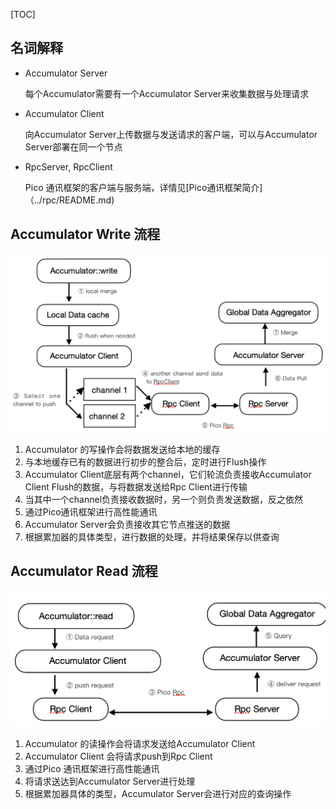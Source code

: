 [TOC]

## 名词解释

* Accumulator Server

    每个Accumulator需要有一个Accumulator Server来收集数据与处理请求

* Accumulator Client

    向Accumulator Server上传数据与发送请求的客户端，可以与Accumulator Server部署在同一个节点

* RpcServer, RpcClient

    Pico 通讯框架的客户端与服务端，详情见[Pico通讯框架简介]（../rpc/README.md)

## Accumulator Write 流程 

![](img/Acwrite.png)

1. Accumulator 的写操作会将数据发送给本地的缓存
2. 与本地缓存已有的数据进行初步的整合后，定时进行Flush操作
3. Accumulator Client底层有两个channel，它们轮流负责接收Accumulator Client Flush的数据，与将数据发送给Rpc Client进行传输
4. 当其中一个channel负责接收数据时，另一个则负责发送数据，反之依然
5. 通过Pico通讯框架进行高性能通讯
6. Accumulator Server会负责接收其它节点推送的数据
7. 根据累加器的具体类型，进行数据的处理，并将结果保存以供查询

## Accumulator Read 流程

![](img/Acread.png)

1. Accumulator 的读操作会将请求发送给Accumulator Client
2. Accumulator Client 会将请求push到Rpc Client
3. 通过Pico 通讯框架进行高性能通讯
4. 将请求送达到Accumulator Server进行处理
5. 根据累加器具体的类型，Accumulator Server会进行对应的查询操作

